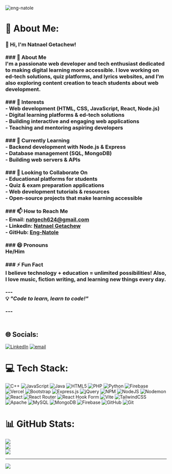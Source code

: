 <p align="left"> <img src="https://komarev.com/ghpvc/?username=eng-natole&label=Profile%20views&color=0e75b6&style=flat" alt="eng-natole" /> </p>

# 💫 About Me:
### 👋 Hi, I'm Natnael Getachew!  <br><br>### 🚀 About Me  <br>I'm a passionate **web developer** and **tech enthusiast** dedicated to making digital learning more accessible. I love working on **ed-tech solutions**, **quiz platforms**, and **lyrics websites**, and I'm also exploring **content creation** to teach students about **web development**.  <br><br>### 👀 Interests  <br>- Web development (HTML, CSS, JavaScript, React, Node.js)  <br>- Digital learning platforms & ed-tech solutions  <br>- Building interactive and engaging web applications  <br>- Teaching and mentoring aspiring developers  <br><br>### 🌱 Currently Learning  <br>- **Backend development** with **Node.js & Express**  <br>- **Database management** (SQL, MongoDB)  <br>- **Building web servers & APIs**  <br><br>### 💞️ Looking to Collaborate On  <br>- **Educational platforms** for students  <br>- **Quiz & exam preparation applications**  <br>- **Web development tutorials & resources**  <br>- **Open-source projects that make learning accessible**  <br><br>### 📫 How to Reach Me  <br>- **Email:** natgech624@gmail.com  <br>- **LinkedIn:** [Natnael Getachew](https://www.linkedin.com/in/natnael-getachew-b4a592341/)  <br>- **GitHub:** [Eng-Natole](https://github.com/Eng-Natole)  <br><br>### 😄 Pronouns  <br>He/Him  <br><br>### ⚡ Fun Fact  <br>I believe **technology + education = unlimited possibilities**! Also, I love **music**, **fiction writing**, and **learning new things every day**.  <br><br>---  <br>💡 _"Code to learn, learn to code!"_  <br><br>---<br><br>


## 🌐 Socials:
[![LinkedIn](https://img.shields.io/badge/LinkedIn-%230077B5.svg?logo=linkedin&logoColor=white)](https://linkedin.com/in/https://www.linkedin.com/in/natnael-getachew-b4a592341?utm_source=share&utm_campaign=share_via&utm_content=profile&utm_medium=android_app) [![email](https://img.shields.io/badge/Email-D14836?logo=gmail&logoColor=white)](mailto:natgech624@gmail.com) 

# 💻 Tech Stack:
![C++](https://img.shields.io/badge/c++-%2300599C.svg?style=for-the-badge&logo=c%2B%2B&logoColor=white) ![JavaScript](https://img.shields.io/badge/javascript-%23323330.svg?style=for-the-badge&logo=javascript&logoColor=%23F7DF1E) ![Java](https://img.shields.io/badge/java-%23ED8B00.svg?style=for-the-badge&logo=openjdk&logoColor=white) ![HTML5](https://img.shields.io/badge/html5-%23E34F26.svg?style=for-the-badge&logo=html5&logoColor=white) ![PHP](https://img.shields.io/badge/php-%23777BB4.svg?style=for-the-badge&logo=php&logoColor=white) ![Python](https://img.shields.io/badge/python-3670A0?style=for-the-badge&logo=python&logoColor=ffdd54) ![Firebase](https://img.shields.io/badge/firebase-%23039BE5.svg?style=for-the-badge&logo=firebase) ![Vercel](https://img.shields.io/badge/vercel-%23000000.svg?style=for-the-badge&logo=vercel&logoColor=white) ![Bootstrap](https://img.shields.io/badge/bootstrap-%238511FA.svg?style=for-the-badge&logo=bootstrap&logoColor=white) ![Express.js](https://img.shields.io/badge/express.js-%23404d59.svg?style=for-the-badge&logo=express&logoColor=%2361DAFB) ![jQuery](https://img.shields.io/badge/jquery-%230769AD.svg?style=for-the-badge&logo=jquery&logoColor=white) ![NPM](https://img.shields.io/badge/NPM-%23CB3837.svg?style=for-the-badge&logo=npm&logoColor=white) ![NodeJS](https://img.shields.io/badge/node.js-6DA55F?style=for-the-badge&logo=node.js&logoColor=white) ![Nodemon](https://img.shields.io/badge/NODEMON-%23323330.svg?style=for-the-badge&logo=nodemon&logoColor=%BBDEAD) ![React](https://img.shields.io/badge/react-%2320232a.svg?style=for-the-badge&logo=react&logoColor=%2361DAFB) ![React Router](https://img.shields.io/badge/React_Router-CA4245?style=for-the-badge&logo=react-router&logoColor=white) ![React Hook Form](https://img.shields.io/badge/React%20Hook%20Form-%23EC5990.svg?style=for-the-badge&logo=reacthookform&logoColor=white) ![Vite](https://img.shields.io/badge/vite-%23646CFF.svg?style=for-the-badge&logo=vite&logoColor=white) ![TailwindCSS](https://img.shields.io/badge/tailwindcss-%2338B2AC.svg?style=for-the-badge&logo=tailwind-css&logoColor=white) ![Apache](https://img.shields.io/badge/apache-%23D42029.svg?style=for-the-badge&logo=apache&logoColor=white) ![MySQL](https://img.shields.io/badge/mysql-4479A1.svg?style=for-the-badge&logo=mysql&logoColor=white) ![MongoDB](https://img.shields.io/badge/MongoDB-%234ea94b.svg?style=for-the-badge&logo=mongodb&logoColor=white) ![Firebase](https://img.shields.io/badge/firebase-a08021?style=for-the-badge&logo=firebase&logoColor=ffcd34) ![GitHub](https://img.shields.io/badge/github-%23121011.svg?style=for-the-badge&logo=github&logoColor=white) ![Git](https://img.shields.io/badge/git-%23F05033.svg?style=for-the-badge&logo=git&logoColor=white)
# 📊 GitHub Stats:
![](https://github-readme-stats.vercel.app/api?username=eng-natole&theme=dark&hide_border=false&include_all_commits=true&count_private=true)<br/>
![](https://nirzak-streak-stats.vercel.app/?user=eng-natole&theme=dark&hide_border=false)<br/>
![](https://github-readme-stats.vercel.app/api/top-langs/?username=eng-natole&theme=dark&hide_border=false&include_all_commits=true&count_private=true&layout=compact)

---
[![](https://visitcount.itsvg.in/api?id=eng-natole&icon=9&color=0)](https://visitcount.itsvg.in)

<!-- Proudly created with GPRM ( https://gprm.itsvg.in ) -->


